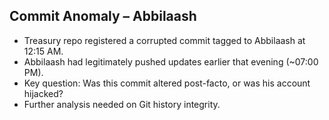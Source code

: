 ## Commit Anomaly – Abbilaash  

- Treasury repo registered a corrupted commit tagged to Abbilaash at 12:15 AM.  
- Abbilaash had legitimately pushed updates earlier that evening (~07:00 PM).  
- Key question: Was this commit altered post-facto, or was his account hijacked?  
- Further analysis needed on Git history integrity.
